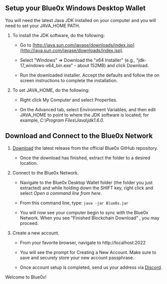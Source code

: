 ## **Setup your Blue0x Windows Desktop Wallet** ##

You will need the latest Java JDK installed on your computer and you will need to set your JAVA_HOME PATH.

1. To install the JDK software, do the following:
    
    -  Go to  [http://java.sun.com/javase/downloads/index.jsp](http://java.sun.com/javase/downloads/index.jsp).
        
    -  Select "Windows" ⇒ Download the "x64 Installer" (e.g., "jdk-17_windows-x64_bin.exe" - about 152MB) and click Download.

    -  Run the downloaded installer. Accept the defaults and follow the on screen instructions to complete the installation.
                
2.  To set JAVA_HOME, do the following:
    
    -  Right click My Computer and select Properties.
        
    -  On the Advanced tab, select Environment Variables, and then edit JAVA_HOME to point to where the JDK software is located; for example,  *C:\Program Files\Java\jdk1.6.0*.

## Download and Connect to the Blue0x Network

1. [Download](https://github.com/theBlue0x/desktop-wallet/releases/download/Blue0x-Desktop-Wallet-v1.12.2/Blue0x-Desktop-Wallet-v1.12.2.zip) the latest release from the official Blue0x GitHub repository.

	- Once the download has finished, extract the folder to a desired location.
  
2. Connect to the Blue0x Network.

	- Navigate to the Blue0x Desktop Wallet folder (the folder you just extracted) and while holding down the SHIFT key, right click and select *Open a command line from here*.
	
	- From this command line, type: `java -jar Blue0x.jar`
	
	- You will now see your computer begin to sync with the Blue0x Network. When you see "Finished Blockchain Download" , you may proceed.
	
3. Create a new account.

	-  From your favorite browser, navigate to http://localhost:2022  
  
	- You will see the prompt for Creating a New Account.  Make sure to save and securely store your new account passphrase.
	
	- Once account setup is completed, send us your address via [Discord](https://discord.gg/EbBWRSPW63). 
	
	
Welcome to Blue0x!
